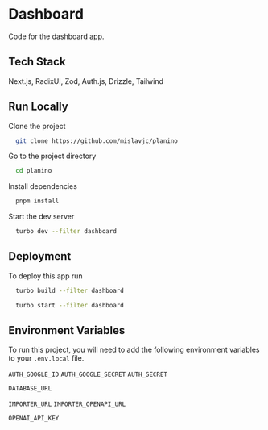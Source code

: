 # Dashboard

Code for the dashboard app.

## Tech Stack

Next.js, RadixUI, Zod, Auth.js, Drizzle, Tailwind

## Run Locally

Clone the project

```bash
  git clone https://github.com/mislavjc/planino
```

Go to the project directory

```bash
  cd planino
```

Install dependencies

```bash
  pnpm install
```

Start the dev server

```bash
  turbo dev --filter dashboard
```

## Deployment

To deploy this app run

```bash
  turbo build --filter dashboard
```

```bash
  turbo start --filter dashboard
```

## Environment Variables

To run this project, you will need to add the following environment variables to your `.env.local` file.

`AUTH_GOOGLE_ID`
`AUTH_GOOGLE_SECRET`
`AUTH_SECRET`

`DATABASE_URL`

`IMPORTER_URL`
`IMPORTER_OPENAPI_URL`

`OPENAI_API_KEY`
